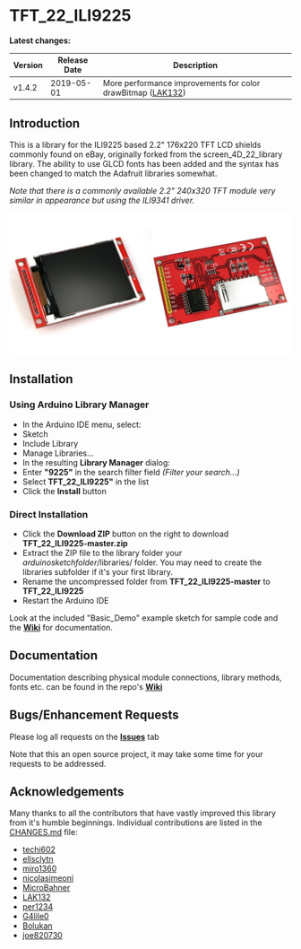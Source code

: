 TFT_22_ILI9225
==============

**Latest changes:**

Version | Release Date | Description
------- | ------------ | -----------
v1.4.2 | 2019-05-01 | More performance improvements for color drawBitmap ([LAK132](https://github.com/LAK132))

## Introduction

This is a library for the ILI9225 based 2.2" 176x220 TFT LCD shields commonly found on eBay, originally forked from the screen_4D_22_library library. The ability to use GLCD fonts has been added and the syntax has been changed to match the Adafruit libraries somewhat.

*Note that there is a commonly available 2.2" 240x320 TFT module very similar in appearance but using the
ILI9341 driver.*

![ILI9225](/images/ILI9225_TFT.jpg)

## Installation

### Using Arduino Library Manager

* In the Arduino IDE menu, select:
* Sketch
* Include Library
* Manage Libraries...
* In the resulting **Library Manager** dialog:
* Enter **"9225"** in the search filter field *(Filter your search...)*
* Select **TFT_22_ILI9225"** in the list
* Click the **Install** button

### Direct Installation

* Click the **Download ZIP** button on the right to download **TFT_22_ILI9225-master.zip**
* Extract the ZIP file to the library folder your *arduinosketchfolder*/libraries/ folder. You may need to create the libraries subfolder if it's your first library.
* Rename the uncompressed folder from **TFT_22_ILI9225-master** to **TFT_22_ILI9225**
* Restart the Arduino IDE

Look at the included "Basic_Demo" example sketch for sample code and the **[Wiki](https://github.com/Nkawu/TFT_22_ILI9225/wiki)** for documentation.

## Documentation

Documentation describing physical module connections, library methods, fonts etc. can be found in the repo's **[Wiki](https://github.com/Nkawu/TFT_22_ILI9225/wiki)**

## Bugs/Enhancement Requests

Please log all requests on the **[Issues](https://github.com/Nkawu/TFT_22_ILI9225/issues)** tab

Note that this an open source project, it may take some time for your requests to be addressed.

## Acknowledgements

Many thanks to all the contributors that have vastly improved this library from it's humble beginnings. Individual contributions are listed in the [CHANGES.md](https://github.com/Nkawu/TFT_22_ILI9225/blob/master/CHANGES.md) file:

* [techi602](https://github.com/techi602)
* [ellsclytn](https://github.com/ellsclytn)
* [miro1360](https://github.com/miro1360)
* [nicolasimeoni](https://github.com/nicolasimeoni)
* [MicroBahner](https://github.com/MicroBahner)
* [LAK132](https://github.com/LAK132)
* [per1234](https://github.com/per1234)
* [G4lile0](https://github.com/G4lile0)
* [Bolukan](https://github.com/Bolukan)
* [joe820730](https://github.com/joe820730)
